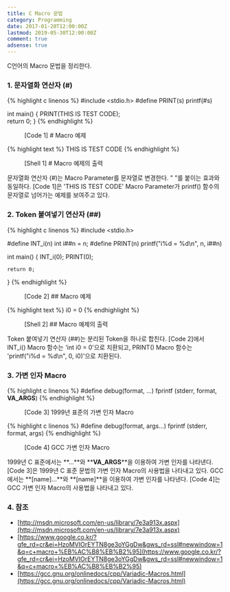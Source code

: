 ```yaml
---
title: C Macro 문법
category: Programming
date: 2017-01-20T12:00:00Z
lastmod: 2019-05-30T12:00:00Z
comment: true
adsense: true
---
```


C언어의 Macro 문법을 정리한다.

### 1. 문자열화 연산자 (#) 

{% highlight c linenos %}
#include <stdio.h>
#define PRINT(s)    printf(#s)

int main()
{
    PRINT(THIS IS TEST CODE);                          
    return 0;
}
{% endhighlight %}
<figure>
<figcaption class="caption">[Code 1] # Macro 예제</figcaption>
</figure>

{% highlight text %}
THIS IS TEST CODE
{% endhighlight %}
<figure>
<figcaption class="caption">[Shell 1] # Macro 예제의 출력</figcaption>
</figure>

문자열화 연산자 (#)는 Macro Parameter를 문자열로 변경한다. " "를 붙이는 효과와 동일하다. [Code 1]은 'THIS IS TEST CODE' Macro Parameter가 printf() 함수의 문자열로 넘어가는 예제를 보여주고 있다.

### 2. Token 붙여넣기 연산자 (##) 

{% highlight c linenos %}
#include <stdio.h>

#define INT_i(n)        int i##n = n;
#define PRINT(n)        printf("i%d = %d\n", n, i##n)

int main()
{
    INT_i(0);
    PRINT(0);

    return 0;
}
{% endhighlight %}
<figure>
<figcaption class="caption">[Code 2] ## Macro 예제</figcaption>
</figure>

{% highlight text %}
i0 = 0
{% endhighlight %}
<figure>
<figcaption class="caption">[Shell 2] ## Macro 예제의 출력</figcaption>
</figure>

Token 붙여넣기 연산자 (##)는 분리된 Token을 하나로 합친다. [Code 2]에서 INT_i() Macro 함수는 'int i0 = 0'으로 치환되고, PRINT() Macro 함수는 'printf("i%d = %d\n", 0, i0)'으로 치환된다.

### 3. 가변 인자 Macro

{% highlight c linenos %}
#define debug(format, ...) fprintf (stderr, format, __VA_ARGS__)
{% endhighlight %}
<figure>
<figcaption class="caption">[Code 3] 1999년 표준의 가변 인자 Macro</figcaption>
</figure>

{% highlight c linenos %}
#define debug(format, args...) fprintf (stderr, format, args)
{% endhighlight %}
<figure>
<figcaption class="caption">[Code 4] GCC 가변 인자 Macro</figcaption>
</figure>

1999년 C 표준에서는 **...**와 **__VA_ARGS__**을 이용하여 가변 인자를 나타낸다. [Code 3]은 1999년 C 표준 문법의 가변 인자 Macro의 사용법을 나타내고 있다. GCC에서는 **[name]...**와 **[name]**을 이용하여 가변 인자를 나타낸다. [Code 4]는 GCC 가변 인자 Macro의 사용법을 나타내고 있다.

### 4. 참조

* [http://msdn.microsoft.com/en-us/library/7e3a913x.aspx](http://msdn.microsoft.com/en-us/library/7e3a913x.aspx)
* [https://www.google.co.kr/?gfe_rd=cr&ei=HzoMVIOrEYTN8ge3oYGgDw&gws_rd=ssl#newwindow=1&q=c+macro+%EB%AC%B8%EB%B2%95](https://www.google.co.kr/?gfe_rd=cr&ei=HzoMVIOrEYTN8ge3oYGgDw&gws_rd=ssl#newwindow=1&q=c+macro+%EB%AC%B8%EB%B2%95)
* [https://gcc.gnu.org/onlinedocs/cpp/Variadic-Macros.html](https://gcc.gnu.org/onlinedocs/cpp/Variadic-Macros.html)
